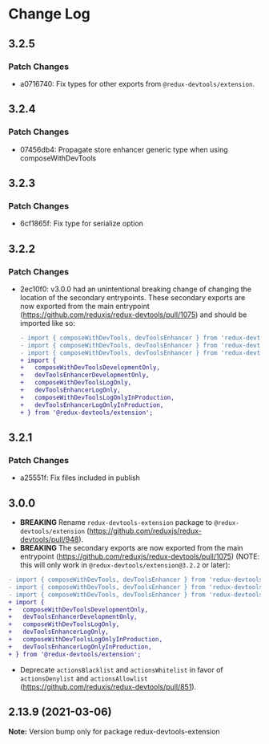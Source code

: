 # Change Log

## 3.2.5

### Patch Changes

- a0716740: Fix types for other exports from `@redux-devtools/extension`.

## 3.2.4

### Patch Changes

- 07456db4: Propagate store enhancer generic type when using composeWithDevTools

## 3.2.3

### Patch Changes

- 6cf1865f: Fix type for serialize option

## 3.2.2

### Patch Changes

- 2ec10f0: v3.0.0 had an unintentional breaking change of changing the location of the secondary entrypoints. These secondary exports are now exported from the main entrypoint (https://github.com/reduxjs/redux-devtools/pull/1075) and should be imported like so:

  ```diff
  - import { composeWithDevTools, devToolsEnhancer } from 'redux-devtools-extension/developmentOnly';
  - import { composeWithDevTools, devToolsEnhancer } from 'redux-devtools-extension/logOnly';
  - import { composeWithDevTools, devToolsEnhancer } from 'redux-devtools-extension/logOnlyInProduction';
  + import {
  +   composeWithDevToolsDevelopmentOnly,
  +   devToolsEnhancerDevelopmentOnly,
  +   composeWithDevToolsLogOnly,
  +   devToolsEnhancerLogOnly,
  +   composeWithDevToolsLogOnlyInProduction,
  +   devToolsEnhancerLogOnlyInProduction,
  + } from '@redux-devtools/extension';
  ```

## 3.2.1

### Patch Changes

- a25551f: Fix files included in publish

## 3.0.0

- **BREAKING** Rename `redux-devtools-extension` package to `@redux-devtools/extension` (https://github.com/reduxjs/redux-devtools/pull/948).
- **BREAKING** The secondary exports are now exported from the main entrypoint (https://github.com/reduxjs/redux-devtools/pull/1075) (NOTE: this will only work in `@redux-devtools/extension@3.2.2` or later):

```diff
- import { composeWithDevTools, devToolsEnhancer } from 'redux-devtools-extension/developmentOnly';
- import { composeWithDevTools, devToolsEnhancer } from 'redux-devtools-extension/logOnly';
- import { composeWithDevTools, devToolsEnhancer } from 'redux-devtools-extension/logOnlyInProduction';
+ import {
+   composeWithDevToolsDevelopmentOnly,
+   devToolsEnhancerDevelopmentOnly,
+   composeWithDevToolsLogOnly,
+   devToolsEnhancerLogOnly,
+   composeWithDevToolsLogOnlyInProduction,
+   devToolsEnhancerLogOnlyInProduction,
+ } from '@redux-devtools/extension';
```

- Deprecate `actionsBlacklist` and `actionsWhitelist` in favor of `actionsDenylist` and `actionsAllowlist` (https://github.com/reduxjs/redux-devtools/pull/851).

## 2.13.9 (2021-03-06)

**Note:** Version bump only for package redux-devtools-extension
